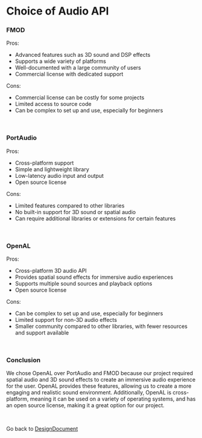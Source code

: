 # Choice of Audio API

### FMOD

Pros:
- Advanced features such as 3D sound and DSP effects
- Supports a wide variety of platforms
- Well-documented with a large community of users
- Commercial license with dedicated support

Cons:
- Commercial license can be costly for some projects
- Limited access to source code
- Can be complex to set up and use, especially for beginners

<br>

### PortAudio

Pros:
- Cross-platform support
- Simple and lightweight library
- Low-latency audio input and output
- Open source license

Cons:
- Limited features compared to other libraries
- No built-in support for 3D sound or spatial audio
- Can require additional libraries or extensions for certain features

<br>

### OpenAL

Pros:
- Cross-platform 3D audio API
- Provides spatial sound effects for immersive audio experiences
- Supports multiple sound sources and playback options
- Open source license

Cons:
- Can be complex to set up and use, especially for beginners
- Limited support for non-3D audio effects
- Smaller community compared to other libraries, with fewer resources and support available

<br>

### Conclusion

We chose OpenAL over PortAudio and FMOD because our project required spatial audio and 3D sound effects to create an immersive audio experience for the user. OpenAL provides these features, allowing us to create a more engaging and realistic sound environment. Additionally, OpenAL is cross-platform, meaning it can be used on a variety of operating systems, and has an open source license, making it a great option for our project.

<br>

Go back to [DesignDocument](DesignDocument.md)
